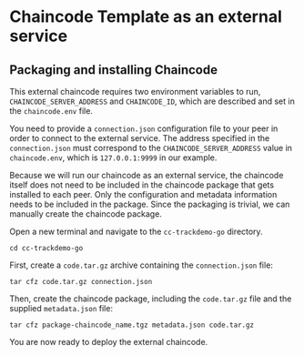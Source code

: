 # Chaincode Template as an external service

## Packaging and installing Chaincode

This external chaincode requires two environment variables to run, `CHAINCODE_SERVER_ADDRESS` and `CHAINCODE_ID`, which are described and set in the `chaincode.env` file.

You need to provide a `connection.json` configuration file to your peer in order to connect to the external service. The address specified in the `connection.json` must correspond to the `CHAINCODE_SERVER_ADDRESS` value in `chaincode.env`, which is `127.0.0.1:9999` in our example.

Because we will run our chaincode as an external service, the chaincode itself does not need to be included in the chaincode
package that gets installed to each peer. Only the configuration and metadata information needs to be included
in the package. Since the packaging is trivial, we can manually create the chaincode package.

Open a new terminal and navigate to the `cc-trackdemo-go` directory.
```
cd cc-trackdemo-go
```

First, create a `code.tar.gz` archive containing the `connection.json` file:
```
tar cfz code.tar.gz connection.json
```

Then, create the chaincode package, including the `code.tar.gz` file and the supplied `metadata.json` file:
```
tar cfz package-chaincode_name.tgz metadata.json code.tar.gz
```

You are now ready to deploy the external chaincode.